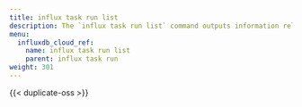 ```yaml
---
title: influx task run list
description: The `influx task run list` command outputs information related to runs of a task.
menu:
  influxdb_cloud_ref:
    name: influx task run list
    parent: influx task run
weight: 301
---
```


{{< duplicate-oss >}}

